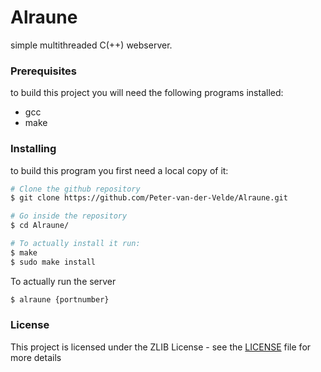 # Alraune
simple multithreaded C(++) webserver.

### Prerequisites
to build this project you will need the following programs installed:
* gcc
* make


### Installing
to build this program you first need a local copy of it:
```bash
# Clone the github repository
$ git clone https://github.com/Peter-van-der-Velde/Alraune.git

# Go inside the repository
$ cd Alraune/

# To actually install it run:
$ make
$ sudo make install
```
To actually run the server
```bash
$ alraune {portnumber}
```

### License
This project is licensed under the ZLIB License - see the [LICENSE](LICENSE) file for more details
